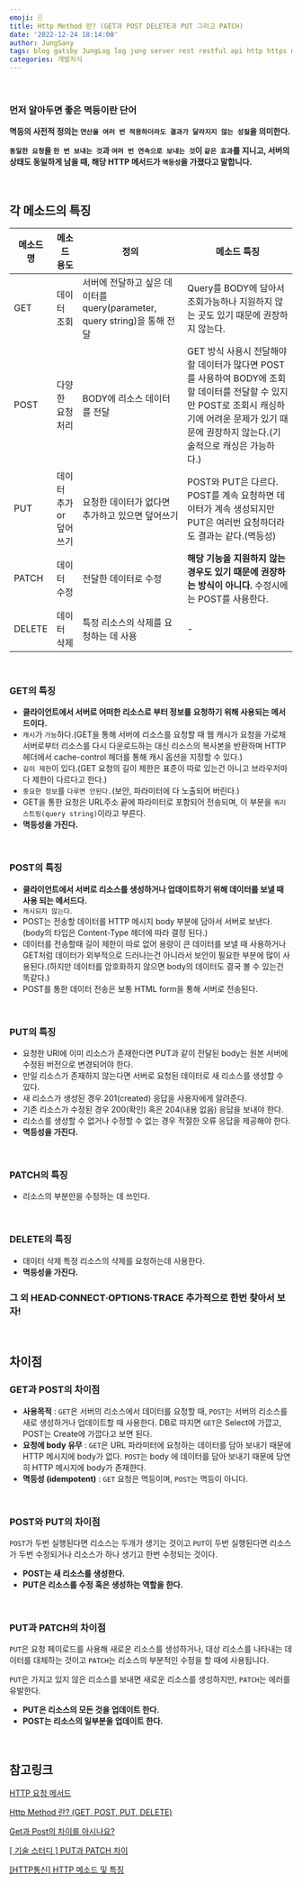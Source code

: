 ```yaml
---
emoji: 🗄️
title: Http Method 란? (GET과 POST DELETE과 PUT 그리고 PATCH)
date: '2022-12-24 18:14:00'
author: JungSany
tags: blog gatsby JungLog log jung server rest restful api http https method get post delete put patch
categories: 개발지식
---
```


<br/>

### 먼저 알아두면 좋은 멱등이란 단어

**멱등의 사전적 정의는 `연산을 여러 번 적용하더라도 결과가 달라지지 않는 성질`을 의미한다.**

**`동일한 요청`을 `한 번 보내는 것`과 `여러 번 연속으로 보내는 것`이 `같은 효과`를 지니고, 서버의 상태도 동일하게 남을 때, 해당 HTTP 메서드가 `멱등성`을 가졌다고 말합니다.**

<br/>

## 각 메소드의 특징

| 메소드 명 | 메소드 용도             | 정의                                                                     | 메소드 특징                                                                                                                                                                                         |
| --------- | ----------------------- | ------------------------------------------------------------------------ | --------------------------------------------------------------------------------------------------------------------------------------------------------------------------------------------------- |
| GET       | 데이터 조회             | 서버에 전달하고 싶은 데이터를 query(parameter, query string)을 통해 전달 | Query를 BODY에 담아서 조회가능하나 지원하지 않는 곳도 있기 때문에 권장하지 않는다.                                                                                                                  |
| POST      | 다양한 요청 처리        | BODY에 리소스 데이터를 전달                                              | GET 방식 사용시 전달해야할 데이터가 많다면 POST를 사용하여 BODY에 조회할 데이터를 전달할 수 있지만 POST로 조회시 캐싱하기에 어려운 문제가 있기 때문에 권장하지 않는다.(기술적으로 캐싱은 가능하다.) |
| PUT       | 데이터 추가 or 덮어쓰기 | 요청한 데이터가 없다면 추가하고 있으면 덮어쓰기                          | POST와 PUT은 다르다. POST를 계속 요청하면 데이터가 계속 생성되지만 PUT은 여러번 요청하더라도 결과는 같다.(멱등성)                                                                                   |
| PATCH     | 데이터 수정             | 전달한 데이터로 수정                                                     | **해당 기능을 지원하지 않는 경우도 있기 때문에 권장하는 방식이 아니다.** 수정시에는 POST를 사용한다.                                                                                                |
| DELETE    | 데이터 삭제             | 특정 리소스의 삭제를 요청하는 데 사용                                    | -                                                                                                                                                                                                   |

<br/>

### GET의 특징

- **클라이언트에서 서버로 어떠한 리소스로 부터 정보를 요청하기 위해 사용되는 메서드이다.**
- `캐시`가 `가능`하다.(GET을 통해 서버에 리소스를 요청할 때 웹 캐시가 요청을 가로채 서버로부터 리소스를 다시 다운로드하는 대신 리소스의 복사본을 반환하며 HTTP 헤더에서 cache-control 헤더를 통해 캐시 옵션을 지정할 수 있다.)
- `길이 제한`이 있다.(GET 요청의 길이 제한은 표준이 따로 있는건 아니고 브라우저마다 제한이 다르다고 한다.)
- `중요한 정보`를 `다루면 안된다.`(보안, 파라미터에 다 노출되어 버린다.)
- GET을 통한 요청은 URL주소 끝에 파라미터로 포함되어 전송되며, 이 부분을 `쿼리 스트링(query string)`이라고 부른다.
- **멱등성을 가진다.**

<br/>

### POST의 특징

- **클라이언트에서 서버로 리소스를 생성하거나 업데이트하기 위해 데이터를 보낼 때 사용 되는 메서드다.**
- `캐시되지 않는다`.
- POST는 전송할 데이터를 HTTP 메시지 body 부분에 담아서 서버로 보낸다. (body의 타입은 Content-Type 헤더에 따라 결정 된다.)
- 데이터를 전송할때 길이 제한이 따로 없어 용량이 큰 데이터를 보낼 때 사용하거나 GET처럼 데이터가 외부적으로 드러나는건 아니라서 보안이 필요한 부분에 많이 사용된다.(하지만 데이터를 암호화하지 않으면 body의 데이터도 결국 볼 수 있는건 똑같다.)
- POST를 통한 데이터 전송은 보통 HTML form을 통해 서버로 전송된다.

<br/>

### PUT의 특징

- 요청한 URI에 이미 리소스가 존재한다면 PUT과 같이 전달된 body는 원본 서버에 수정된 버전으로 변경되어야 한다.
- 만일 리소스가 존재하지 않는다면 서버로 요청된 데이터로 새 리소스를 생성할 수 있다.
- 새 리소스가 생성된 경우 201(created) 응답을 사용자에게 알려준다.
- 기존 리소스가 수정된 경우 200(확인) 혹은 204(내용 없음) 응답을 보내야 한다.
- 리소스를 생성할 수 없거나 수정할 수 없는 경우 적절한 오류 응답을 제공해야 한다.
- **멱등성을 가진다.**

<br/>

### PATCH의 특징

- 리소스의 부분만을 수정하는 데 쓰인다.

<br/>

### DELETE의 특징

- 데이터 삭제 특정 리소스의 삭제를 요청하는데 사용한다.
- **멱등성을 가진다.**

### 그 외 HEAD∙CONNECT∙OPTIONS∙TRACE 추가적으로 한번 찾아서 보자!

<br/>

## 차이점

### **GET과 POST의 차이점**

- **사용목적** : `GET`은 서버의 리소스에서 데이터를 요청할 때, `POST`는 서버의 리소스를 새로 생성하거나 업데이트할 때 사용한다.
  DB로 따지면 `GET`은 Select에 가깝고, POST는 Create에 가깝다고 보면 된다.
- **요청에 body 유무** : `GET`은 URL 파라미터에 요청하는 데이터를 담아 보내기 때문에 HTTP 메시지에 body가 없다. `POST`는 body 에 데이터를 담아 보내기 때문에 당연히 HTTP 메시지에 body가 존재한다.
- **멱등성 (idempotent)** : `GET` 요청은 멱등이며, `POST`는 멱등이 아니다.

<br/>

### **POST와 PUT의 차이점**

`POST`가 두번 실행된다면 리소스는 두개가 생기는 것이고 `PUT`이 두번 실행된다면 리소스가 두번 수정되거나 리소스가 하나 생기고 한번 수정되는 것이다.

- **POST는 새 리소스를 생성한다.**
- **PUT은 리소스를 수정 혹은 생성하는 역할을 한다.**

<br/>

### **PUT과 PATCH의 차이점**

`PUT`은 요청 페이로드를 사용해 새로운 리소스를 생성하거나, 대상 리소스를 나타내는 데이터를 대체하는 것이고 `PATCH`는 리소스의 부분적인 수정을 할 때에 사용됩니다.

`PUT`은 가지고 있지 않은 리소스를 보내면 새로운 리소스를 생성하지만, `PATCH`는 에러를 유발한다.

- **PUT은 리소스의 모든 것을 업데이트 한다.**
- **POST는 리소스의 일부분을 업데이트 한다.**

<br/>

## 참고링크

[HTTP 요청 메서드](https://developer.mozilla.org/ko/docs/Web/HTTP/Methods)

[Http Method 란? (GET, POST, PUT, DELETE)](https://velog.io/@yh20studio/CS-Http-Method-%EB%9E%80-GET-POST-PUT-DELETE)

[Get과 Post의 차이를 아시나요?](https://velog.io/@songyouhyun/Get%EA%B3%BC-Post%EC%9D%98-%EC%B0%A8%EC%9D%B4%EB%A5%BC-%EC%95%84%EC%8B%9C%EB%82%98%EC%9A%94)

[[ 기술 스터디 ] PUT과 PATCH 차이](https://velog.io/@vagabondms/%EA%B8%B0%EC%88%A0-%EC%8A%A4%ED%84%B0%EB%94%94-PUT%EA%B3%BC-PATCH-%EC%B0%A8%EC%9D%B4)

[[HTTP통신] HTTP 메소드 및 특징](https://atoz-developer.tistory.com/117)

<br/>

```toc

```
